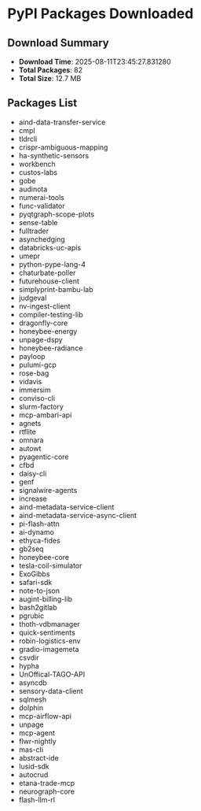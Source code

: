# PyPI Packages Downloaded

## Download Summary
- **Download Time**: 2025-08-11T23:45:27.831280
- **Total Packages**: 82
- **Total Size**: 12.7 MB

## Packages List
- aind-data-transfer-service
- cmpl
- tldrcli
- crispr-ambiguous-mapping
- ha-synthetic-sensors
- workbench
- custos-labs
- gobe
- audinota
- numerai-tools
- func-validator
- pyqtgraph-scope-plots
- sense-table
- fulltrader
- asynchedging
- databricks-uc-apis
- umepr
- python-pype-lang-4
- chaturbate-poller
- futurehouse-client
- simplyprint-bambu-lab
- judgeval
- nv-ingest-client
- compiler-testing-lib
- dragonfly-core
- honeybee-energy
- unpage-dspy
- honeybee-radiance
- payloop
- pulumi-gcp
- rose-bag
- vidavis
- immersim
- conviso-cli
- slurm-factory
- mcp-ambari-api
- agnets
- rtflite
- omnara
- autowt
- pyagentic-core
- cfbd
- daisy-cli
- genf
- signalwire-agents
- increase
- aind-metadata-service-client
- aind-metadata-service-async-client
- pi-flash-attn
- ai-dynamo
- ethyca-fides
- gb2seq
- honeybee-core
- tesla-coil-simulator
- ExoGibbs
- safari-sdk
- note-to-json
- augint-billing-lib
- bash2gitlab
- pgrubic
- thoth-vdbmanager
- quick-sentiments
- robin-logistics-env
- gradio-imagemeta
- csvdir
- hypha
- UnOffical-TAGO-API
- asyncdb
- sensory-data-client
- sqlmesh
- dolphin
- mcp-airflow-api
- unpage
- mcp-agent
- flwr-nightly
- mas-cli
- abstract-ide
- lusid-sdk
- autocrud
- etana-trade-mcp
- neurograph-core
- flash-llm-rl
